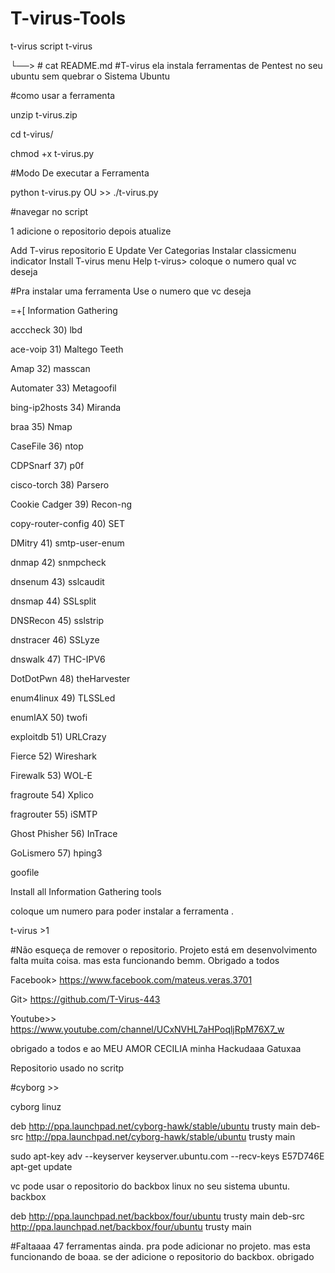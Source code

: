 # T-virus-Tools

t-virus
script t-virus

└──> # cat README.md #T-virus ela instala ferramentas de Pentest no seu ubuntu sem quebrar o Sistema Ubuntu

#como usar a ferramenta

unzip t-virus.zip

cd t-virus/

chmod +x t-virus.py

#Modo De executar a Ferramenta

python t-virus.py OU >> ./t-virus.py

#navegar no script

1 adicione o repositorio depois atualize

Add T-virus repositorio E Update
Ver Categorias
Instalar classicmenu indicator
Install T-virus menu
Help
t-virus> coloque o numero qual vc deseja

#Pra instalar uma ferramenta Use o numero que vc deseja

=+[ Information Gathering

acccheck 30) lbd

ace-voip 31) Maltego Teeth

Amap 32) masscan

Automater 33) Metagoofil

bing-ip2hosts 34) Miranda

braa 35) Nmap

CaseFile 36) ntop

CDPSnarf 37) p0f

cisco-torch 38) Parsero

Cookie Cadger 39) Recon-ng

copy-router-config 40) SET

DMitry 41) smtp-user-enum

dnmap 42) snmpcheck

dnsenum 43) sslcaudit

dnsmap 44) SSLsplit

DNSRecon 45) sslstrip

dnstracer 46) SSLyze

dnswalk 47) THC-IPV6

DotDotPwn 48) theHarvester

enum4linux 49) TLSSLed

enumIAX 50) twofi

exploitdb 51) URLCrazy

Fierce 52) Wireshark

Firewalk 53) WOL-E

fragroute 54) Xplico

fragrouter 55) iSMTP

Ghost Phisher 56) InTrace

GoLismero 57) hping3

goofile

Install all Information Gathering tools

coloque um numero para poder instalar a ferramenta .

t-virus >1

#Não esqueça de remover o repositorio. Projeto está em desenvolvimento falta muita coisa. mas esta funcionando bemm. Obrigado a todos

Facebook> https://www.facebook.com/mateus.veras.3701

Git> https://github.com/T-Virus-443

Youtube>> https://www.youtube.com/channel/UCxNVHL7aHPoqljRpM76X7_w 

obrigado a todos e ao MEU AMOR CECILIA  minha Hackudaaa Gatuxaa

Repositorio usado no scritp

#cyborg >>

cyborg linuz

deb http://ppa.launchpad.net/cyborg-hawk/stable/ubuntu trusty main deb-src http://ppa.launchpad.net/cyborg-hawk/stable/ubuntu trusty main

sudo apt-key adv --keyserver keyserver.ubuntu.com --recv-keys E57D746E apt-get update

vc pode usar o repositorio do backbox linux no seu sistema ubuntu.
backbox

deb http://ppa.launchpad.net/backbox/four/ubuntu trusty main deb-src http://ppa.launchpad.net/backbox/four/ubuntu trusty main

#Faltaaaa 47 ferramentas ainda. pra pode adicionar no projeto. mas esta funcionando de boaa. se der adicione o repositorio do backbox. obrigado
